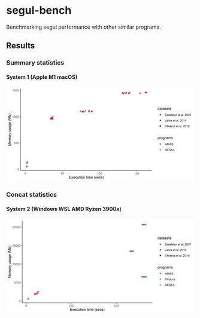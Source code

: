 # segul-bench

Benchmarking segul performance with other similar programs.

## Results

### Summary statistics

#### System 1 (Apple M1 macOS)

![results](figures/macOS_summary_stats.png)

### Concat statistics

#### System 2 (Windows WSL AMD Ryzen 3900x)

![results](figures/WindowsWSL_concat_stats.png)
